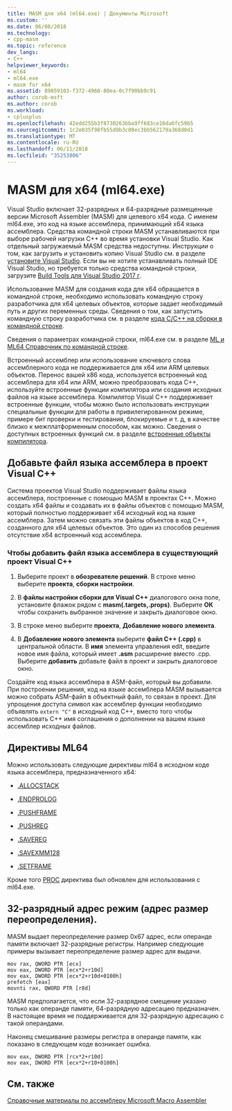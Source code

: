 ```yaml
---
title: MASM для x64 (ml64.exe) | Документы Microsoft
ms.custom: ''
ms.date: 06/08/2018
ms.technology:
- cpp-masm
ms.topic: reference
dev_langs:
- C++
helpviewer_keywords:
- ml64
- ml64.exe
- masm for x64
ms.assetid: 89059103-f372-4968-80ea-0c7f90bb9c91
author: corob-msft
ms.author: corob
ms.workload:
- cplusplus
ms.openlocfilehash: 42edd255b3f8730263bba9ff683ce16da6fc59b5
ms.sourcegitcommit: 1c2e035f98fb55d9b3c08ec3bb562179a368d0d1
ms.translationtype: MT
ms.contentlocale: ru-RU
ms.lasthandoff: 06/11/2018
ms.locfileid: "35253806"
---
```

# <a name="masm-for-x64-ml64exe"></a>MASM для x64 (ml64.exe)

Visual Studio включает 32-разрядных и 64-разрядные размещенные версии Microsoft Assembler (MASM) для целевого x64 кода. С именем ml64.exe, это код на языке ассемблера, принимающий x64 языка ассемблера. Средства командной строки MASM устанавливаются при выборе рабочей нагрузки C++ во время установки Visual Studio. Как отдельный загружаемый MASM средства недоступны. Инструкции о том, как загрузить и установить копию Visual Studio см. в разделе [установите Visual Studio](/visualstudio/install/install-visual-studio). Если вы не хотите устанавливать полный IDE Visual Studio, но требуется только средства командной строки, загрузите [Build Tools для Visual Studio 2017 г](https://go.microsoft.com/fwlink/p/?linkid=840931).

Использование MASM для создания кода для x64 обращается в командной строке, необходимо использовать командную строку разработчика для x64 целевых объектов, которые задает необходимый путь и других переменных среды. Сведения о том, как запустить командную строку разработчика см. в разделе [кода C/C++ на сборки в командной строке](../../build/building-on-the-command-line.md).

Сведения о параметрах командной строки, ml64.exe см. в разделе [ML и ML64 Справочник по командной строке](../../assembler/masm/ml-and-ml64-command-line-reference.md).  
  
Встроенный ассемблер или использование ключевого слова ассемблерного кода не поддерживается для x64 или ARM целевых объектов. Перенос вашей x86 кода, используется встроенный код ассемблера для x64 или ARM, можно преобразовать кода C++, используйте встроенные функции компилятора или создания исходных файлов на языке ассемблера. Компилятор Visual C++ поддерживает встроенные функции, чтобы можно было использовать инструкции специальные функции для работы в привилегированном режиме, примере бит проверки и тестирования, блокируемые и т. д, в качестве близко к межплатформенным способом, как можно. Сведения о доступных встроенных функций см. в разделе [встроенные объекты компилятора](../../intrinsics/compiler-intrinsics.md).  

## <a name="add-an-assembler-language-file-to-a-visual-c-project"></a>Добавьте файл языка ассемблера в проект Visual C++  
  
Система проектов Visual Studio поддерживает файлы языка ассемблера, построенные с помощью MASM в проектах C++. Можно создать x64 файлы и создавать их в файлы объектов с помощью MASM, который полностью поддерживает x64 исходный код на языке ассемблера. Затем можно связать эти файлы объектов в код C++, созданного для x64 целевых объектов. Это один из способов решения отсутствие x64 встроенный код ассемблера.  

### <a name="to-add-an-assembler-language-file-to-an-existing-visual-c-project"></a>Чтобы добавить файл языка ассемблера в существующий проект Visual C++

1. Выберите проект в **обозревателе решений**. В строке меню выберите **проекта**, **сборки настройки**.

1. В **файлы настройки сборки для Visual C++** диалогового окна поле, установите флажок рядом с **masm(.targets,.props)**. Выберите **ОК** чтобы сохранить выбранное значение и закрыть диалоговое окно.

1. В строке меню выберите **проекта**, **Добавление нового элемента**. 

1. В **Добавление нового элемента** выберите **файл C++ (.cpp)** в центральной области. В **имя** элемента управления edit, введите новое имя файла, который имеет **.asm** расширение вместо .cpp. Выберите **добавить** добавьте файл в проект и закрыть диалоговое окно.

Создайте код языка ассемблера в ASM-файл, который вы добавили. При построении решения, код на языке ассемблера MASM вызывается можно собрать ASM-файл в объектный файл, то связан в проект. Для упрощения доступа символ как ассемблер функции необходимо объявлять `extern "C"` в исходный код C++, вместо того чтобы использовать C++ имя соглашения о дополнении на вашем языке ассемблер исходных файлов.
  
## <a name="ml64-specific-directives"></a>Директивы ML64  

Можно использовать следующие директивы ml64 в исходном коде языка ассемблера, предназначенного x64:  
  
-   [.ALLOCSTACK](../../assembler/masm/dot-allocstack.md)  
  
-   [.ENDPROLOG](../../assembler/masm/dot-endprolog.md)  
  
-   [.PUSHFRAME](../../assembler/masm/dot-pushframe.md)  
  
-   [.PUSHREG](../../assembler/masm/dot-pushreg.md)  
  
-   [.SAVEREG](../../assembler/masm/dot-savereg.md)  
  
-   [.SAVEXMM128](../../assembler/masm/dot-savexmm128.md)  
  
-   [.SETFRAME](../../assembler/masm/dot-setframe.md)  
  
Кроме того [PROC](../../assembler/masm/proc.md) директива был обновлен для использования с ml64.exe.  
  
## <a name="32-bit-address-mode-address-size-override"></a>32-разрядный адрес режим (адрес размер переопределения).  

MASM выдает переопределение размер 0x67 адрес, если операнде памяти включает 32-разрядные регистры. Например следующие примеры вызывает переопределение размер адрес для выдачи.  
  
```MASM  
mov rax, QWORD PTR [ecx]  
mov eax, DWORD PTR [ecx*2+r10d]  
mov eax, DWORD PTR [ecx*2+r10d+0100h]  
prefetch [eax]  
movnti rax, QWORD PTR [r8d]  
```  
  
MASM предполагается, что если 32-разрядное смещение указано только как операнде памяти, 64-разрядную адресацию предназначен. В настоящее время не поддерживается для 32-разрядную адресацию с такой операндами.  
  
Наконец смешивание размеры регистра в операнде памяти, как показано в следующем коде возникает ошибка.  
  
```MASM  
mov eax, DWORD PTR [rcx*2+r10d]  
mov eax, DWORD PTR [ecx*2+r10+0100h]  
```  
  
## <a name="see-also"></a>См. также  

[Справочные материалы по ассемблеру Microsoft Macro Assembler](../../assembler/masm/microsoft-macro-assembler-reference.md)